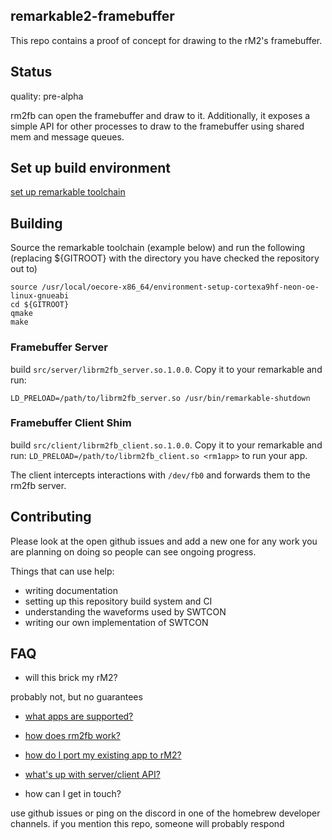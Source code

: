 ## remarkable2-framebuffer

This repo contains a proof of concept for drawing to the rM2's framebuffer.

## Status

quality: pre-alpha

rm2fb can open the framebuffer and draw to it. Additionally, it exposes a
simple API for other processes to draw to the framebuffer using shared mem and
message queues.

## Set up build environment

[set up remarkable toolchain](https://remarkablewiki.com/devel/qt_creator#toolchain)


## Building

Source the remarkable toolchain (example below) and run the following (replacing ${GITROOT} with the directory you have checked the repository out to)

```
source /usr/local/oecore-x86_64/environment-setup-cortexa9hf-neon-oe-linux-gnueabi
cd ${GITROOT}
qmake
make
```


### Framebuffer Server

build `src/server/librm2fb_server.so.1.0.0`.  Copy it to your
remarkable and run:

```
LD_PRELOAD=/path/to/librm2fb_server.so /usr/bin/remarkable-shutdown
```


### Framebuffer Client Shim

build `src/client/librm2fb_client.so.1.0.0`.  Copy it to your
remarkable and run: `LD_PRELOAD=/path/to/librm2fb_client.so <rm1app>` to
run your app.

The client intercepts interactions with `/dev/fb0` and forwards them to the
rm2fb server.

## Contributing

Please look at the open github issues and add a new one for any work you are planning
on doing so people can see ongoing progress.

Things that can use help:

* writing documentation
* setting up this repository build system and CI
* understanding the waveforms used by SWTCON
* writing our own implementation of SWTCON

## FAQ

* will this brick my rM2?

probably not, but no guarantees

* [what apps are supported?](https://github.com/ddvk/remarkable2-framebuffer/issues/14)

* [how does rm2fb work?](https://github.com/ddvk/remarkable2-framebuffer/issues/5#issuecomment-718948222)

* [how do I port my existing app to rM2?](https://github.com/ddvk/remarkable2-framebuffer/issues/13)

* [what's up with server/client API?](https://github.com/ddvk/remarkable2-framebuffer/issues/4)


* how can I get in touch?

use github issues or ping on the discord in one of the homebrew developer
channels. if you mention this repo, someone will probably respond
